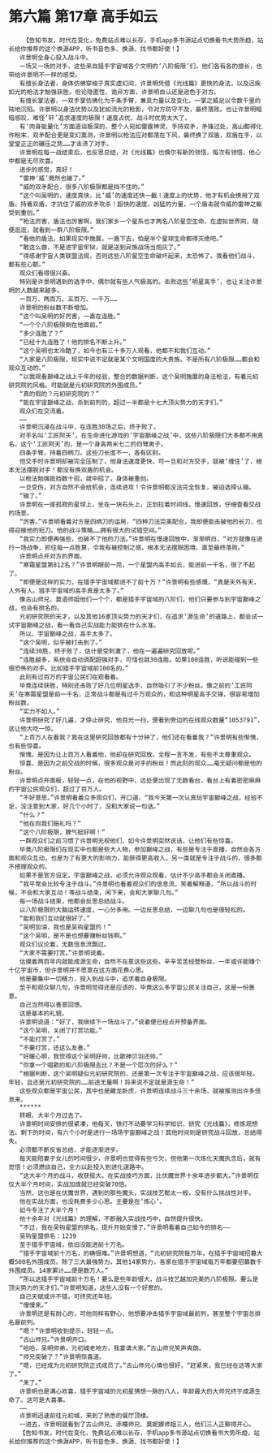 # 第六篇 第17章 高手如云
        【告知书友，时代在变化，免费站点难以长存，手机app多书源站点切换看书大势所趋，站长给你推荐的这个换源APP，听书音色多、换源、找书都好使！】
       许景明全身心投入战斗中。
       一场又一场的对手，这些来自猎手宇宙域各个文明的’八阶极限’们，他们各有各的擅长，也带给许景明不一样的感受。
       有擅长身法者，身体仿佛穿梭于真实虚幻间，许景明凭借《光线篇》更快的身法，以及迅疾如光的枪法才勉强获胜。但论隐匿性、诡异方面，许景明自认还是逊色于对方。
       有擅长掌法者，一双手掌仿佛化为千条手臂，兼具力量以及变化，一掌之威足以令数千里的陆地沉陷。许景明以身法优势以及犹如流光的枪影，令对方防守不及，最终落败。也让许景明暗暗感叹，难怪‘轩’追求速度的极限！速度占优，战斗时优势太大了。
       有‘肉身能量化’方面造诣极深的，整个人宛如雷霆神灵，手持双矛，矛锋过处，高山都得化作粉末，双矛配合更是变幻莫测，许景明以枪法应对都落在下风，最终换了双盾，双盾在手，以堂堂正正的碾压之势……才击溃了对手。
       许景明在每一战结束后，也反思总结，对《光线篇》也偶尔有新的领悟，每次有领悟，他心中都是无尽欢喜。
       进步的感觉，真好！
       “雷神‘威’竟然也输了。”
       “威的双矛配合，很多八阶极限都是挡不住的。”
       “这个叫吴明的，速度真快，比‘威’的速度还快一截！速度上的优势，他才有机会换用了双盾。持着双盾，才抗住了威的双矛攻杀！超快的速度，凶猛的力量，一个盾击就令威的雷神之躯受到重创。”
       “枪法厉害，盾法也厉害啊，我们家乡一个星系也才两名八阶星空生命，在虚拟世界网，随便逛逛，就看到一群八阶极限。”
       “看他的盾法，如果现实中施展，一盾下去，怕是半个星球生命都得灭绝吧。”
       “敢这么做，不是进宇宙牢狱，就是送到异族战场当炮灰了。”
       “得感谢宇宙人类联盟法规，否则这些八阶星空生命破坏起来，太恐怖了。我看他们战斗，都有些心颤。”
       观众们看得很兴奋。
       特别是许景明遇到的选手中，偶尔就有些人气极高的。击败这些’明星高手’，也让关注许景明的人数越来越多。
       一百万、两百万、五百万、一千万……
       许景明的粉丝数不断增加。
       “这个叫吴明的好厉害，一直在连胜。”
       “一个个八阶极限倒在他面前。”
       “多少连胜了？”
       “已经十九连胜了！他的排名不断上升。”
       “这个吴明也太冷酷了，如今也有三十多万人观看，他都不和我们互动。”
       “人家是八阶极限，现实中说不定就是某个文明国度的大贵族。不是所有八阶极限……都会和观众互动的。”
       “以我观看巅峰之战上千年的经验，整合的数据判断，这个吴明施展的身法枪法，有着元初研究院的风格。可能就是元初研究院的外围成员。”
       “真的假的？元初研究院的？”
       “能在宇宙巅峰之战，杀到前列的，超过一半都是十七大顶尖势力的天才们。”
       观众们在交流着。
       ……
       许景明沉浸在战斗中，在连胜30场之后，终于败了。
       对手名叫‘工匠阿天’，在生命进化游戏的‘宇宙巅峰之战’中，这些八阶极限们大多都不用真名。这个‘工匠阿天’的，是一个身高两米七二的四臂男子。
       四条手臂，持着四柄刀。这些刀长度不一，各有区别。
       但交手时许景明却被完全压制了，他身法速度更快，可一旦和对方交手，就被‘缠住’了，根本无法摆脱对手！都没有换双盾的机会。
       以枪法勉强抵挡数十招，就中招了，身体被重创。
       一旦受伤，对方自然不会给机会，连续进攻！令许景明都没法完全恢复，被迫选择认输。
       “输了。”
       许景明在一座孤寂的星球上，坐在一块石头上，正划拉着时间线，慢速回放，仔细查看交战的场景。
       “厉害。”许景明看着对方是四柄刀的运用，“四种刀法完美配合，我即便能击破他的长刀，也得迎接他的短刀。他的战斗策略……拥有很大的试错空间。”
       “我实力即便再强些，也破不了他的刀法。”许景明在慢速回放中，渐渐明白，“对方就像在进行一场战争，抓住每一点胜算，令我有被控制之感，根本无法摆脱困境，直至最终落败。”
       许景明点开对方的界面。
       “寒霜星盟第812名？”许景明眼前一亮，一个星盟内高手如云，能进前一千名，很了不起了。
       “即便是这样的实力，在猎手宇宙域都进不了前十万？”许景明有些感慨，“真是天外有天，人外有人。猎手宇宙域的高手真是太多了。”
       像古山师兄、莫语师姐他们一个个，都是猎手宇宙域的八阶们，他们只要参与到宇宙巅峰之战，也会有排名的。
       元初研究院的天才，以及其他16家顶尖势力的天才们，在追求‘源生命’的道路上，都会试一试宇宙巅峰之战，看一看自己实战能力能排在什么水准。
       所以，宇宙巅峰之战，高手太多了。
       “这个吴明，似乎被打击到了。”
       “连续30胜，终于败了，估计是受刺激了，他在一遍遍研究回放呢。”
       “连胜越多，系统会自动调配超强对手，可惜也就30连胜。如果100连胜，听说能碰到一些很恐怖的对手。比如猎手宇宙域前100名的。”
       此刻有过百万的宇宙公民们在观看着。
       毕竟连续获胜，特别还击败了好几位明星选手，自然吸引了不少粉丝。像之前的’工匠阿天’在寒霜星盟是前一千名，正常战斗都是有过千万观众的，和这种明星高手交锋，很容易增加粉丝数。
       “实力不如人。”
       许景明研究了好几遍，才停止研究，他目光一扫，便看到旁边的在线观众数量“1053791”，这让他大吃一惊。
       “上百万人在看我？我在这里研究回放都有十分钟了，他们还在看着我？”许景明有些惭愧，也有些惊喜。
       惭愧，是因为让上百万人看着他，他却在研究回放，全程一言不发，有些不太尊重观众。
       惊喜，是因为之前交战的时候，很多观众是对手的粉丝！而此刻的观众……毫无疑问都是他的粉丝。
       许景明点开面板，轻轻一点，在他的视野中，远处便出现了无数看台，看台上有着密密麻麻的宇宙公民观众们，超过了百万人。
       “不好意思。”许景明看着众多观众们，开口道，“我今天第一次认真玩宇宙巅峰之战，经验不足，没注意到大家，好几个小时了，没和大家说一句话。”
       “什么？”
       “他在向我们赔礼吗？”
       “这个八阶极限，脾气挺好啊！”
       一群观众们之前习惯了许景明无视他们，如今许景明突然说话，让他们有些惊喜。
       毕竟八阶极限们在现实中也都是些大人物，参加巅峰之战，有些是专注于直播，自然会各方面和观众互动，也是为了有更大的影响力，能获得更高收入。另一类就是专注于战斗的，很多都不搭理观众的。
       如果不是官方设定，宇宙巅峰之战，必须允许观众观看，估计不少高手都会关闭直播。
       “我平常会比较专注于战斗。”许景明也看着观众们的信息流，笑着解释道，“所以战斗的时候，不会和大家互动！等战斗结束，闲下来，会和大家聊几句。”
       每一场战斗结束，他都会反思总结战斗。
       以八阶极限的大脑运转速度，一心分多用。一边反思总结，一边聊几句也是很轻松的。
       “能和我们互动就很好了。”
       “吴明加油，我也是吴钩星盟的！”
       “这个吴明，是不是也想要赚粉丝钱啊。”
       观众们议论着，无数信息流飘过。
       “大家不需要打赏。”许景明说着。
       估摸着两百年内就能成源生命，自然不在意这些这些。辛辛苦苦经营粉丝，一年或许能赚个十亿宇宙币，但许景明并不愿意在这方面花费心思。
       他是要集中一切精力，投入到战斗中，追求着自身极限。
       至于和观众聊几句，许景明觉得还是应该的，毕竟这么多宇宙公民关注自己，这是一份善意。
       自己当然得以善意回馈。
       这是基本的礼貌。
       许景明说道：“好了，我继续下一场战斗了。”说着便已经点开预备界面。
       “这个吴明，关闭了打赏功能。”
       “不能打赏了。”
       “不要打赏，还这么友善。”
       “好暖心啊，我觉得这个吴明好帅，比歌神贝羽还帅。”
       “你拿一个唱歌的和八阶极限去比？不是一个层次的好么？”
       “根据判断，这个吴明疑似元初研究院的，还是第一次专注于宇宙巅峰之战，应该很年轻。年轻，且还是元初研究院的……前途无量啊！将来说不定就是源生命！”
       这些观众都是宇宙公民，其中也是藏龙卧虎，许景明连续战斗三十余场，就被推测出许多信息来。
       ******
       转眼，大半个月过去了。
       许景明时间安排的很紧凑，他每天，铁打不动要学习科学知识，研究《光线篇》，修炼观想法。剩下的时间，有六个小时是进行一场场宇宙巅峰之战！其他时间则是研究战斗回放，总结得失。
       必须都不断反省总结，才能逐渐进步。
       每天能陪妻子女儿的时间很少，许景明也觉得有些亏欠，但他第一次炼化天魔执念后，就有觉悟！必须燃烧自己，全力以赴投入到进化道路中。
       “这大半个月的战斗，收获挺大。在实战技巧方面，比伏魔世界十余年进步都大。”许景明仅仅大半个月时间，实战加成就已经突破70倍。
       当然，这也是在伏魔世界，遇到的那些魔头，实战技艺都太一般，没有什么挑战性对手。
       他在实战方面，也没耗费多少心思。主要是在‘炼心’。
       如今专注了大半个月！
       他十余年对《光线篇》的理解，不断融入实战技巧中，自然提升很快。
       “不过，我在吴钩星盟的排名，提升开始变慢了。”许景明看着自己如今的排名——
       吴钩星盟排名：1239
       至于猎手宇宙域，依旧没能进前十万名。
       “猎手宇宙域前十万名，的确很难。”许景明想道，“元初研究院每万年，在猎手宇宙域招募大概500名外围成员。除了三大最强势力，其他14家势力，各家在猎手宇宙域每万年都要招募数千外围成员。14家累计……便是数万人。”
       “所以这猎手宇宙域前十万名！要么是些年龄很大，战斗技艺越加完美的八阶极限。要么是顶尖势力的天才们。”许景明知道，这些人没有一个好惹的。
       自己天赋或许不错，可终究还年轻。
       “慢慢来。”
       许景明还是有耐心的，可他同样有野心，他想要冲击猎手宇宙域最前列，甚至整个宇宙总排名最前列。
       “嗯？”许景明收到提示，轻轻一点。
       “古山师兄。”许景明开口。
       “哈哈，吴明师弟，元初城老地方，我宴请大家。”古山师兄笑声爽朗。
       “师兄突破了？”许景明惊喜道。
       “嗯，已经成为元初研究院正式成员了。”古山师兄心情也很好，“赶紧来，我已经在这等大家了。”
       “来了。”
       许景明也是满心欢喜，猎手宇宙域的元初星猜想一脉的八人，年龄最大的大师兄终于成源生命了。这可是大喜事。
       ……
       许景明迅速前往元初城，来到了熟悉的餐厅顶楼。
       一进去，许景明就看到了古山师兄、赤瞳师兄、莫妮娜师姐三人，他们三人正聊得开心。
       【告知书友，时代在变化，免费站点难以长存，手机app多书源站点切换看书大势所趋，站长给你推荐的这个换源APP，听书音色多、换源、找书都好使！】